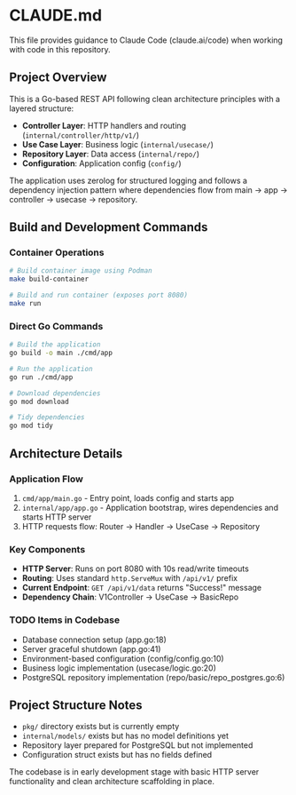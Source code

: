 # CLAUDE.md

This file provides guidance to Claude Code (claude.ai/code) when working with code in this repository.

## Project Overview

This is a Go-based REST API following clean architecture principles with a layered structure:
- **Controller Layer**: HTTP handlers and routing (`internal/controller/http/v1/`)
- **Use Case Layer**: Business logic (`internal/usecase/`)
- **Repository Layer**: Data access (`internal/repo/`)
- **Configuration**: Application config (`config/`)

The application uses zerolog for structured logging and follows a dependency injection pattern where dependencies flow from main → app → controller → usecase → repository.

## Build and Development Commands

### Container Operations
```bash
# Build container image using Podman
make build-container

# Build and run container (exposes port 8080)
make run
```

### Direct Go Commands
```bash
# Build the application
go build -o main ./cmd/app

# Run the application
go run ./cmd/app

# Download dependencies
go mod download

# Tidy dependencies
go mod tidy
```

## Architecture Details

### Application Flow
1. `cmd/app/main.go` - Entry point, loads config and starts app
2. `internal/app/app.go` - Application bootstrap, wires dependencies and starts HTTP server
3. HTTP requests flow: Router → Handler → UseCase → Repository

### Key Components
- **HTTP Server**: Runs on port 8080 with 10s read/write timeouts
- **Routing**: Uses standard `http.ServeMux` with `/api/v1/` prefix
- **Current Endpoint**: `GET /api/v1/data` returns "Success!" message
- **Dependency Chain**: V1Controller → UseCase → BasicRepo

### TODO Items in Codebase
- Database connection setup (app.go:18)
- Server graceful shutdown (app.go:41)
- Environment-based configuration (config/config.go:10)
- Business logic implementation (usecase/logic.go:20)
- PostgreSQL repository implementation (repo/basic/repo_postgres.go:6)

## Project Structure Notes

- `pkg/` directory exists but is currently empty
- `internal/models/` exists but has no model definitions yet
- Repository layer prepared for PostgreSQL but not implemented
- Configuration struct exists but has no fields defined

The codebase is in early development stage with basic HTTP server functionality and clean architecture scaffolding in place.